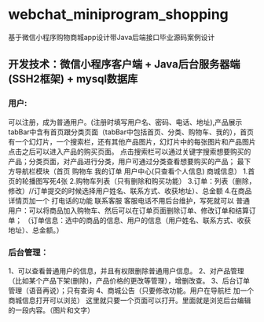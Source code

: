 # webchat_miniprogram_shopping
基于微信小程序购物商城app设计带Java后端接口毕业源码案例设计

## 开发技术：微信小程序客户端 + Java后台服务器端(SSH2框架) + mysql数据库

### 用户:
   可以注册，成为普通用户。(注册时填写用户名、密码、电话、地址),产品展示tabBar中含有首页跟分类页面（tabBar中包括首页、分类、购物车、我的），首页有一个幻灯片，一个搜索栏，还有其他产品图片，幻灯片中的每张图片和产品图片点击之后可以进入产品的购买页面。
点击搜索栏可以通过关键字搜索想要购买的产品；分类页面，对产品进行分类，用户可通过分类查看想要购买的产品；
最下方导航栏模块（首页 购物车  我的订单 用户中心(只查看个人信息) 商城信息）
1.首页的轮播图写死4张
2.购物车列表（只有删除和购买功能）
3.订单：列表（删除，修改）//订单提交的时候选择用户姓名、联系方式、收获地址）、总金额
4.在商品详情页加一个 打电话的功能 联系客服 客服电话不用后台维护，写死就可以
普通用户：可以将商品加入购物车、然后可以在订单页面删除订单、修改订单和结算订单；
（订单信息：选中的商品的信息、用户的信息（用户姓名、联系方式、收获地址）、总金额。）

### 后台管理：
1、可以查看普通用户的信息，并且有权限删除普通用户信息。
2、对产品管理（比如某个产品下架(删除)，产品价格的更改等管理），增删改查。
3、后台订单管理（语音再说）；只有查询
4、商城公告（只要修改功能。用户在导航栏 加一个 商城信息打开可以浏览） 这里就只要一个页面可以打开。里面就是浏览后台编辑的一段内容。（图片和文字）
